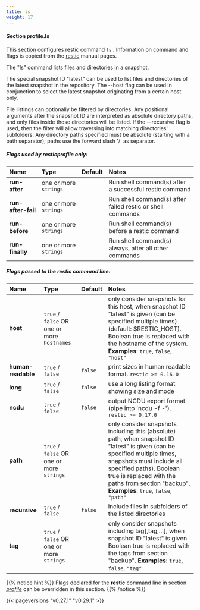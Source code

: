 ```yaml
---
title: ls
weight: 17
---
```

#### Section profile.**ls**

This section configures restic command `ls` .
Information on command and flags is copied from the [restic](https://github.com/restic/restic) manual pages.

The "ls" command lists files and directories in a snapshot.

The special snapshot ID "latest" can be used to list files and
directories of the latest snapshot in the repository. The
--host flag can be used in conjunction to select the latest
snapshot originating from a certain host only.

File listings can optionally be filtered by directories. Any
positional arguments after the snapshot ID are interpreted as
absolute directory paths, and only files inside those directories
will be listed. If the --recursive flag is used, then the filter
will allow traversing into matching directories' subfolders.
Any directory paths specified must be absolute (starting with
a path separator); paths use the forward slash '/' as separator.

##### Flags used by **resticprofile** only:

| Name              | Type                    | Default  | Notes |
|:------------------|:------------------------|:---------|:------|
| **run-after** |one or more `strings` | |Run shell command(s) after a successful restic command |
| **run-after-fail** |one or more `strings` | |Run shell command(s) after failed restic or shell commands |
| **run-before** |one or more `strings` | |Run shell command(s) before a restic command |
| **run-finally** |one or more `strings` | |Run shell command(s) always, after all other commands |



##### Flags passed to the **restic** command line:

| Name              | Type                    | Default  | Notes |
|:------------------|:------------------------|:---------|:------|
| **host** |`true` / `false` OR one or more `hostnames` | |only consider snapshots for this host, when snapshot ID "latest" is given (can be specified multiple times) (default: $RESTIC_HOST). Boolean true is replaced with the hostname of the system. **Examples**: `true`, `false`, `"host"`  |
| **human-readable** |`true` / `false` |`false` |print sizes in human readable format. `restic >= 0.16.0`  |
| **long** |`true` / `false` |`false` |use a long listing format showing size and mode |
| **ncdu** |`true` / `false` |`false` |output NCDU export format (pipe into 'ncdu -f -'). `restic >= 0.17.0`  |
| **path** |`true` / `false` OR one or more `strings` | |only consider snapshots including this (absolute) path, when snapshot ID "latest" is given (can be specified multiple times, snapshots must include all specified paths). Boolean true is replaced with the paths from section "backup". **Examples**: `true`, `false`, `"path"`  |
| **recursive** |`true` / `false` |`false` |include files in subfolders of the listed directories |
| **tag** |`true` / `false` OR one or more `strings` | |only consider snapshots including tag[,tag,...], when snapshot ID "latest" is given. Boolean true is replaced with the tags from section "backup". **Examples**: `true`, `false`, `"tag"`  |




{{% notice hint %}}
Flags declared for the **restic** command line in section *[profile](../profile)*
can be overridden in this section.
{{% /notice %}}


{{< pageversions "v0.27.1" "v0.29.1" >}}
